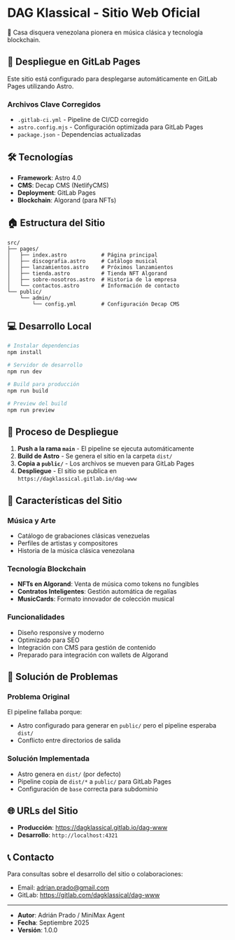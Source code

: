 # DAG Klassical - Sitio Web Oficial

🎵 Casa disquera venezolana pionera en música clásica y tecnología blockchain.

## 🚀 Despliegue en GitLab Pages

Este sitio está configurado para desplegarse automáticamente en GitLab Pages utilizando Astro.

### Archivos Clave Corregidos

- `.gitlab-ci.yml` - Pipeline de CI/CD corregido
- `astro.config.mjs` - Configuración optimizada para GitLab Pages
- `package.json` - Dependencias actualizadas

## 🛠️ Tecnologías

- **Framework**: Astro 4.0
- **CMS**: Decap CMS (NetlifyCMS)
- **Deployment**: GitLab Pages
- **Blockchain**: Algorand (para NFTs)

## 🏠 Estructura del Sitio

```ascii
src/
├── pages/
│   ├── index.astro           # Página principal
│   ├── discografia.astro     # Catálogo musical
│   ├── lanzamientos.astro    # Próximos lanzamientos
│   ├── tienda.astro          # Tienda NFT Algorand
│   ├── sobre-nosotros.astro  # Historia de la empresa
│   └── contactos.astro       # Información de contacto
└── public/
    └── admin/
        └── config.yml        # Configuración Decap CMS
```

## 💻 Desarrollo Local

```bash
# Instalar dependencias
npm install

# Servidor de desarrollo
npm run dev

# Build para producción
npm run build

# Preview del build
npm run preview
```

## 🔄 Proceso de Despliegue

1. **Push a la rama `main`** - El pipeline se ejecuta automáticamente
2. **Build de Astro** - Se genera el sitio en la carpeta `dist/`
3. **Copia a `public/`** - Los archivos se mueven para GitLab Pages
4. **Despliegue** - El sitio se publica en `https://dagklassical.gitlab.io/dag-www`

## 🎵 Características del Sitio

### Música y Arte

- Catálogo de grabaciones clásicas venezuelas
- Perfiles de artistas y compositores
- Historia de la música clásica venezolana

### Tecnología Blockchain

- **NFTs en Algorand**: Venta de música como tokens no fungibles
- **Contratos Inteligentes**: Gestión automática de regalías
- **MusicCards**: Formato innovador de colección musical

### Funcionalidades

- Diseño responsive y moderno
- Optimizado para SEO
- Integración con CMS para gestión de contenido
- Preparado para integración con wallets de Algorand

## 🔧 Solución de Problemas

### Problema Original

El pipeline fallaba porque:

- Astro configurado para generar en `public/` pero el pipeline esperaba `dist/`
- Conflicto entre directorios de salida

### Solución Implementada

- Astro genera en `dist/` (por defecto)
- Pipeline copia de `dist/*` a `public/` para GitLab Pages
- Configuración de `base` correcta para subdominio

## 🌐 URLs del Sitio

- **Producción**: <https://dagklassical.gitlab.io/dag-www>
- **Desarrollo**: `http://localhost:4321`

## 📞 Contacto

Para consultas sobre el desarrollo del sitio o colaboraciones:

- Email: <adrian.prado@gmail.com>
- GitLab: <https://gitlab.com/dagklassical/dag-www>

---

- **Autor**: Adrián Prado / MiniMax Agent
- **Fecha**: Septiembre 2025
- **Versión**: 1.0.0

